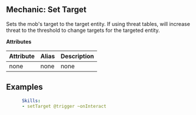 Mechanic: Set Target
--------------------------
Sets the mob's target to the target entity.
If using threat tables, will increase threat to the threshold to change targets for the targeted entity.

**Attributes**

| Attribute | Alias | Description |
| --------- | ----- | ----------- |
| none      | none  | none        |

Examples
--------
```yaml
      Skills:
      - setTarget @trigger ~onInteract
```